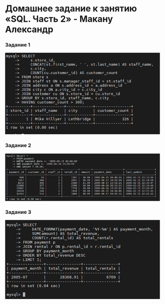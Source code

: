 # Домашнее задание к занятию «SQL. Часть 2» - Макану Александр


### Задание 1

![screenshot1](img/task1.jpg)

### Задание 2

![screenshot2](img/task2-1.jpg)

### Задание 3

![screenshot3](img/task3.jpg)
